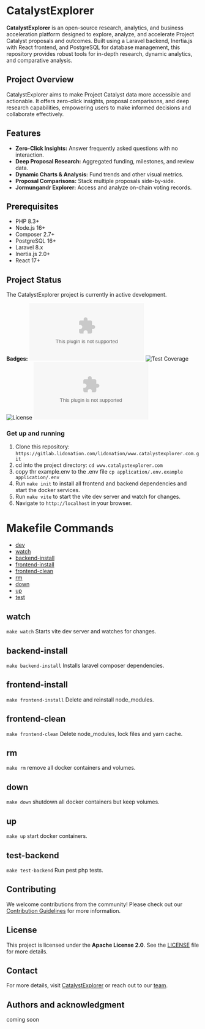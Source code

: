 # CatalystExplorer

**CatalystExplorer** is an open-source research, analytics, and business acceleration platform designed to explore, analyze, and accelerate Project Catalyst proposals and outcomes. Built using a Laravel backend, Inertia.js with React frontend, and PostgreSQL for database management, this repository provides robust tools for in-depth research, dynamic analytics, and comparative analysis.

## Project Overview

CatalystExplorer aims to make Project Catalyst data more accessible and actionable. It offers zero-click insights, proposal comparisons, and deep research capabilities, empowering users to make informed decisions and collaborate effectively.

## Features

- **Zero-Click Insights:** Answer frequently asked questions with no interaction.
- **Deep Proposal Research:** Aggregated funding, milestones, and review data.
- **Dynamic Charts & Analysis:** Fund trends and other visual metrics.
- **Proposal Comparisons:** Stack multiple proposals side-by-side.
- **Jormungandr Explorer:** Access and analyze on-chain voting records.

## Prerequisites

- PHP 8.3+
- Node.js 16+
- Composer 2.7+
- PostgreSQL 16+
- Laravel 8.x
- Inertia.js 2.0+
- React 17+

## Project Status

The CatalystExplorer project is currently in active development.

**Badges:**
![Build Status](https://img.shields.io/gitlab/pipeline-status/lidonation%2Fwww.catalystexplorer.com?gitlab_url=https%3A%2F%2Fgitlab.lidonation.com%2F&branch=main)
![Test Coverage](https://img.shields.io/codecov/c/github/lidonation%2Fwww.catalystexplorer.com/main)
![License](https://img.shields.io/badge/license-Apache%202.0-blue)
![GitHub issues](https://img.shields.io/gitlab/issues/open/lidonation%2Fwww.catalystexplorer.com?gitlab_url=https%3A%2F%2Fgitlab.lidonation.com%2F&labelColor=orange&color=green)

### Get up and running

1) Clone this repository: `https://gitlab.lidonation.com/lidonation/www.catalystexplorer.com.git`
2) cd into the project directory: `cd www.catalystexplorer.com`
3) copy thr example.env to the .env file `cp application/.env.example application/.env`
4) Run `make init` to install all frontend and backend dependencies and start the docker services.
5) Run `make vite` to start the vite dev server and watch for changes.
6) Navigate to `http://localhost` in your browser.

# Makefile Commands

* [dev](#dev)
* [watch](#watch)
* [backend-install](#backend-install)
* [frontend-install](#frontend-install)
* [frontend-clean](#frontend-clean)
* [rm](#rm)
* [down](#down)
* [up](#up)
* [test](#test)

## watch

`make watch`
Starts vite dev server and watches for changes.

## backend-install

`make backend-install`
Installs laravel composer dependencies.

## frontend-install

`make frontend-install`
Delete and reinstall node_modules.

## frontend-clean

`make frontend-clean`
Delete node_modules, lock files and yarn cache.

## rm

`make rm`
remove all docker containers and volumes.

## down

`make down`
shutdown all docker containers but keep volumes.

## up

`make up`
start docker containers.

## test-backend

`make test-backend`
Run pest php tests.

## Contributing

We welcome contributions from the community! Please check out our [Contribution Guidelines](CONTRIBUTING.md) for more information.

## License

This project is licensed under the **Apache License 2.0**. See the [LICENSE](LICENSE.md) file for more details.

## Contact

For more details, visit [CatalystExplorer](https://www.catalystexplorer.com) or reach out to our [team](https://www.lidonation.com).

## Authors and acknowledgment

coming soon
